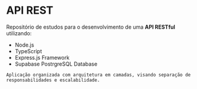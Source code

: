 # API REST

Repositório de estudos para o desenvolvimento de uma **API RESTful** utilizando:

* Node.js
* TypeScript
* Express.js Framework
* Supabase PostrgreSQL Database

``Aplicação organizada com arquitetura em camadas, visando separação de responsabilidades e escalabilidade.``